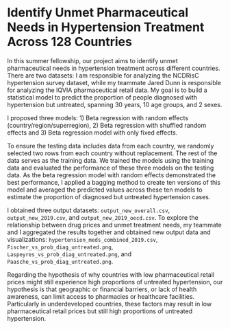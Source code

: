 # Identify Unmet Pharmaceutical Needs in Hypertension Treatment Across 128 Countries

In this summer fellowship, our project aims to identify unmet pharmaceutical needs in hypertension treatment across different countries. There are two datasets: I am responsible for analyzing the NCDRisC hypertension survey dataset, while my teammate Jared Dunn is responsible for analyzing the IQVIA pharmaceutical retail data. My goal is to build a statistical model to predict the proportion of people diagnosed with hypertension but untreated, spanning 30 years, 10 age groups, and 2 sexes.

I proposed three models: 1) Beta regression with random effects (country/region/superregion), 2) Beta regression with shuffled random effects and 3) Beta regression model with only fixed effects.

To ensure the testing data includes data from each country, we randomly selected two rows from each country without replacement. The rest of the data serves as the training data. We trained the models using the training data and evaluated the performance of these three models on the testing data. As the beta regression model with random effects demonstrated the best performance, I applied a bagging method to create ten versions of this model and averaged the predicted values across these ten models to estimate the proportion of diagnosed but untreated hypertension cases.

I obtained three output datasets: `output_new_overall.csv`, `output_new_2019.csv`, and `output_new_2019_oecd.csv`. To explore the relationship between drug prices and unmet treatment needs, my teammate and I aggregated the results together and obtained new output data and visualizations: `hypertension_meds_combined_2019.csv`, `Fischer_vs_prob_diag_untreated.png`, `Laspeyres_vs_prob_diag_untreated.png`, and `Paasche_vs_prob_diag_untreated.png`.

Regarding the hypothesis of why countries with low pharmaceutical retail prices might still experience high proportions of untreated hypertension, our hypothesis is that geographic or financial barriers, or lack of health awareness, can limit access to pharmacies or healthcare facilities. Particularly in underdeveloped countries, these factors may result in low pharmaceutical retail prices but still high proportions of untreated hypertension.
